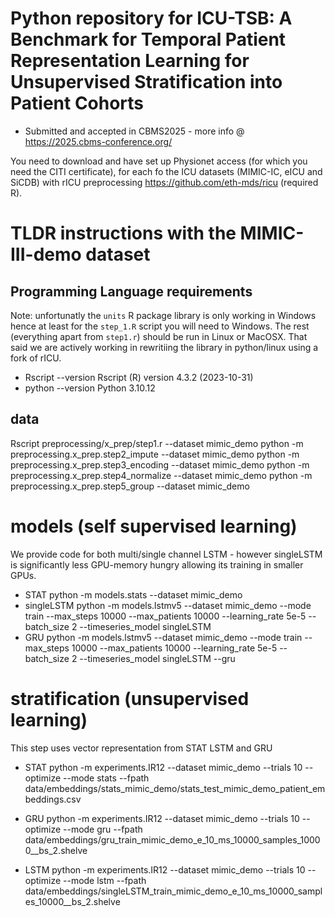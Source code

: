 # Python  repository for ICU-TSB: A Benchmark for Temporal Patient Representation Learning for Unsupervised Stratification into Patient Cohorts 
-  Submitted and accepted in CBMS2025 - more info @ https://2025.cbms-conference.org/ 

You need to download and have set up Physionet access (for which you need the CITI certificate), for each fo the ICU datasets (MIMIC-IC, eICU and SiCDB) with rICU preprocessing https://github.com/eth-mds/ricu (required R). 


# TLDR instructions with the MIMIC-III-demo dataset
## Programming Language  requirements 
Note:  unfortunatly the `units` R package library is only working in Windows hence at least for the `step_1.R` script you will need to Windows.
The rest (everything apart from `step1.r`) should be run in Linux or MacOSX.
That said we are actively  working in rewritiing the library in python/linux using a fork of rICU.

-  Rscript --version 
Rscript  (R) version 4.3.2 (2023-10-31)
-  python --version
Python 3.10.12

## data
Rscript preprocessing/x_prep/step1.r --dataset mimic_demo
python -m preprocessing.x_prep.step2_impute --dataset mimic_demo 
python -m preprocessing.x_prep.step3_encoding --dataset mimic_demo
python -m preprocessing.x_prep.step4_normalize --dataset mimic_demo
python -m preprocessing.x_prep.step5_group --dataset mimic_demo

# models (self supervised learning) 
We provide code for both multi/single channel LSTM - however singleLSTM is significantly less GPU-memory hungry allowing its training in smaller GPUs.


- STAT
python -m models.stats --dataset mimic_demo
- singleLSTM 
python -m models.lstmv5 --dataset mimic_demo --mode train --max_steps 10000 --max_patients 10000 --learning_rate 5e-5 --batch_size 2 --timeseries_model singleLSTM
- GRU
python -m models.lstmv5 --dataset mimic_demo --mode train --max_steps 10000 --max_patients 10000 --learning_rate 5e-5 --batch_size 2 --timeseries_model singleLSTM --gru

# stratification (unsupervised learning) 

This step uses vector representation from STAT LSTM and GRU
- STAT
python -m experiments.IR12 --dataset mimic_demo --trials 10 --optimize --mode stats --fpath
data/embeddings/stats_mimic_demo/stats_test_mimic_demo_patient_embeddings.csv
-  GRU
python -m experiments.IR12 --dataset mimic_demo --trials 10 --optimize --mode gru --fpath data/embeddings/gru_train_mimic_demo_e_10_ms_10000_samples_10000__bs_2.shelve

- LSTM
python -m experiments.IR12 --dataset mimic_demo --trials 10 --optimize --mode lstm --fpath data/embeddings/singleLSTM_train_mimic_demo_e_10_ms_10000_samples_10000__bs_2.shelve       



